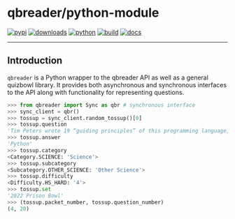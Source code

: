 # qbreader/python-module

[![pypi](https://img.shields.io/pypi/v/qbreader?logo=pypi&logoColor=f0f0f0)](https://pypi.org/project/qbreader/)
[![downloads](https://img.shields.io/pypi/dm/qbreader?logo=pypi&logoColor=f0f0f0)](https://pypi.org/project/qbreader/)
[![python](https://img.shields.io/pypi/pyversions/qbreader?logo=python&logoColor=f0f0f0)](https://pypi.org/project/qbreader/)
[![build](https://img.shields.io/github/actions/workflow/status/qbreader/python-module/test.yml?logo=github&logoColor=f0f0f0)](https://github.com/qbreader/python-module/actions/workflows/test.yml)
[![docs](https://readthedocs.org/projects/python-qbreader/badge/?version=latest)](https://python-qbreader.readthedocs.io/en/latest/?badge=latest)

---

## Introduction

`qbreader` is a Python wrapper to the qbreader API as well as a general quizbowl library. It provides
both asynchronous and synchronous interfaces to the API along with functionality for representing questions.

```py
>>> from qbreader import Sync as qbr # synchronous interface
>>> sync_client = qbr()
>>> tossup = sync_client.random_tossup()[0]
>>> tossup.question
'Tim Peters wrote 19 “guiding principles” of this programming language, which include the maxim “Complex is better than complicated.” The “pandas” library was written for this language. Unicode string values had to be defined with a “u” in version 2 of this language. Libraries in this language include Tkinter, Tensorflow, (*) NumPy (“numb pie”) and SciPy (“sigh pie”). The framework Django was written in this language. This language uses “duck typing.” Variables in this language are often named “spam” and “eggs.” Guido van Rossum invented, for 10 points, what programming language named for a British comedy troupe?'
>>> tossup.answer
'Python'
>>> tossup.category
<Category.SCIENCE: 'Science'>
>>> tossup.subcategory
<Subcategory.OTHER_SCIENCE: 'Other Science'>
>>> tossup.difficulty
<Difficulty.HS_HARD: '4'>
>>> tossup.set
'2022 Prison Bowl'
>>> (tossup.packet_number, tossup.question_number)
(4, 20)
```
